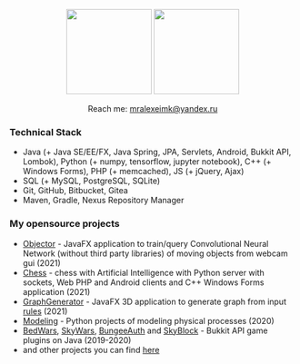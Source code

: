 <p align='center'>
   <a href="https://github-readme-stats.vercel.app/api?username=MrAlexeiMK&show_icons=true&count_private=true"><img
           height=150
           src="https://github-readme-stats.vercel.app/api?username=MrAlexeiMK&show_icons=true&count_private=true"/></a>
   <a href="https://github.com/MrAlexeiMK/github-readme-stats"><img height=150
                                                                  src="https://github-readme-stats.vercel.app/api/top-langs/?username=MrAlexeiMK&layout=compact"/></a>
</p>
<p align='center'>
   Reach me: <a href='mailto:mralexeimk@yandex.ru'>mralexeimk@yandex.ru</a>
</p>

### Technical Stack
*   Java (+ Java SE/EE/FX, Java Spring, JPA, Servlets, Android, Bukkit API, Lombok), Python (+ numpy, tensorflow, jupyter notebook), C++ (+ Windows Forms), PHP (+ memcached), JS (+ jQuery, Ajax)
*   SQL (+ MySQL, PostgreSQL, SQLite)
*   Git, GitHub, Bitbucket, Gitea
*   Maven, Gradle, Nexus Repository Manager

### My opensource projects


*   <a href="https://github.com/MrAlexeiMK/Objector">Objector</a> - JavaFX application to train/query Convolutional Neural Network (without third party libraries) of moving objects from webcam gui (2021)
*   <a href="https://github.com/MrAlexeiMK/Chess">Chess</a> - chess with Artificial Intelligence with Python server with sockets, Web PHP and Android clients and C++ Windows Forms application (2021)
*   <a href="https://github.com/MrAlexeiMK/GraphGenerator">GraphGenerator</a> - JavaFX 3D application to generate graph from input <a href="https://writings.stephenwolfram.com/2020/04/finally-we-may-have-a-path-to-the-fundamental-theory-of-physics-and-its-beautiful/">rules</a> (2021)
*   <a href="https://github.com/MrAlexeiMK/Modeling">Modeling</a> - Python projects of modeling physical processes (2020)
*   <a href="https://github.com/MrAlexeiMK/BedWars">BedWars</a>, <a href="https://github.com/MrAlexeiMK/SkyWars">SkyWars</a>, <a href="https://github.com/MrAlexeiMK/BungeeAuth">BungeeAuth</a> and <a href="https://github.com/MrAlexeiMK/SkyBlock">SkyBlock</a> - Bukkit API game plugins on Java (2019-2020)
*   and other projects you can find <a href="https://github.com/MrAlexeiMK?tab=repositories">here</a>
